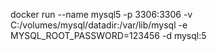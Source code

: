 docker run --name mysql5 -p 3306:3306 -v C:/volumes/mysql/datadir:/var/lib/mysql -e MYSQL_ROOT_PASSWORD=123456 -d mysql:5
